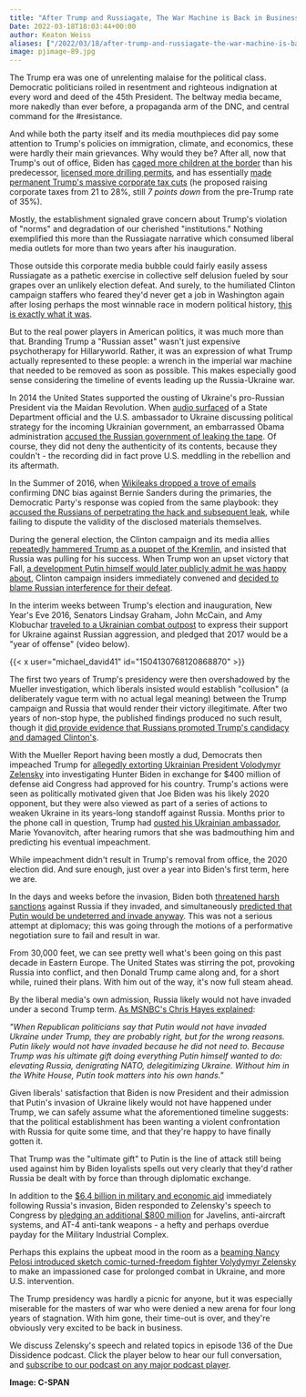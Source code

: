 ```yaml
---
title: "After Trump and Russiagate, The War Machine is Back in Business"
Date: 2022-03-18T18:03:44+00:00
author: Keaton Weiss
aliases: ["/2022/03/18/after-trump-and-russiagate-the-war-machine-is-back-in-business"]
image: pjimage-89.jpg
---
```


The Trump era was one of unrelenting malaise for the political class. Democratic politicians roiled in resentment and righteous indignation at every word and deed of the 45th President. The beltway media became, more nakedly than ever before, a propaganda arm of the DNC, and central command for the #resistance.

And while both the party itself and its media mouthpieces did pay some attention to Trump's policies on immigration, climate, and economics, these were hardly their main grievances. Why would they be? After all, now that Trump's out of office, Biden has [caged more children at the border](https://www.nytimes.com/live/2021/03/08/us/joe-biden-news) than his predecessor, [licensed more drilling permits](https://news.yahoo.com/us-oil-and-gas-permitting-has-increased-under-biden-data-show-223504727.html), and has essentially [made permanent Trump's massive corporate tax cuts](https://www.google.com/search?q=biden+corporate+tax+rate&oq=biden+corporate+tax+rate&aqs=chrome..69i57.4537j1j4&sourceid=chrome&ie=UTF-8) (he proposed raising corporate taxes from 21 to 28%, still *7 points down* from the pre-Trump rate of 35%).

Mostly, the establishment signaled grave concern about Trump's violation of "norms" and degradation of our cherished "institutions." Nothing exemplified this more than the Russiagate narrative which consumed liberal media outlets for more than two years after his inauguration.

Those outside this corporate media bubble could fairly easily assess Russiagate as a pathetic exercise in collective self delusion fueled by sour grapes over an unlikely election defeat. And surely, to the humiliated Clinton campaign staffers who feared they'd never get a job in Washington again after losing perhaps the most winnable race in modern political history, [this is exactly what it was](https://nypost.com/2017/10/26/how-team-hillary-played-the-press-for-fools-on-russia/). 

But to the real power players in American politics, it was much more than that. Branding Trump a "Russian asset" wasn't just expensive psychotherapy for Hillaryworld. Rather, it was an expression of what Trump actually represented to these people: a wrench in the imperial war machine that needed to be removed as soon as possible. This makes especially good sense considering the timeline of events leading up the Russia-Ukraine war. 

In 2014 the United States supported the ousting of Ukraine's pro-Russian President via the Maidan Revolution. When [audio surfaced](https://www.reuters.com/article/us-usa-ukraine-tape/leaked-audio-reveals-embarrassing-u-s-exchange-on-ukraine-eu-idUSBREA1601G20140207) of a State Department official and the U.S. ambassador to Ukraine discussing political strategy for the incoming Ukrainian government, an embarrassed Obama administration [accused the Russian government of leaking the tape](https://www.google.com/search?q=obama+russia+leak+audio+ukraine+2014&sxsrf=APq-WBs-aL4UGkv_2ihi8oirwuVaUQSrLw%3A1647531983789&ei=z1czYoLtL5KIytMPkuutmAI&ved=0ahUKEwjCkJn1vs32AhUShHIEHZJ1CyMQ4dUDCA4&uact=5&oq=obama+russia+leak+audio+ukraine+2014&gs_lcp=Cgdnd3Mtd2l6EAM6BwgAEEcQsAM6BQghEKABOgUIIRCrAkoECEEYAEoECEYYAFDrA1jBF2CEGWgEcAF4AIABgwGIAeMLkgEEMTMuM5gBAKABAcgBCMABAQ&sclient=gws-wiz). Of course, they did not deny the authenticity of its contents, because they couldn't - the recording did in fact prove U.S. meddling in the rebellion and its aftermath.

In the Summer of 2016, when [Wikileaks dropped a trove of emails](https://www.google.com/search?q=wikileaks+2016+emails&oq=wikileaks+2016+emails&aqs=chrome..69i57.2793j1j4&sourceid=chrome&ie=UTF-8) confirming DNC bias against Bernie Sanders during the primaries, the Democratic Party's response was copied from the same playbook: they [accused the Russians of perpetrating the hack and subsequent leak](https://www.theguardian.com/us-news/2016/jul/24/clinton-campaign-blames-russia-wikileaks-sanders-dnc-emails), while failing to dispute the validity of the disclosed materials themselves.

During the general election, the Clinton campaign and its media allies [repeatedly hammered Trump as a puppet of the Kremlin](https://www.google.com/search?q=hillary+trump+putin&sxsrf=APq-WBvnb6I0wgRXJN01NWm9QpppWK8S4A%3A1647532887001&source=lnt&tbs=cdr%3A1%2Ccd_min%3A8%2F1%2F2016%2Ccd_max%3A11%2F2%2F2016&tbm=), and insisted that Russia was pulling for his success. When Trump won an upset victory that Fall, [a development Putin himself would later publicly admit he was happy about](https://www.theatlantic.com/international/archive/2018/07/putin-trump-election-translation/565481/), Clinton campaign insiders immediately convened and [decided to blame Russian interference for their defeat](https://nypost.com/2017/10/26/how-team-hillary-played-the-press-for-fools-on-russia/).

In the interim weeks between Trump's election and inauguration, New Year's Eve 2016, Senators Lindsay Graham, John McCain, and Amy Klobuchar [traveled to a Ukrainian combat outpost](https://twitter.com/SenJohnMcCain/status/815232903948931073?ref_src=twsrc%5Etfw%7Ctwcamp%5Etweetembed%7Ctwterm%5E815232903948931073%7Ctwgr%5E%7Ctwcon%5Es1_&ref_url=https%3A%2F%2Fwww.interpretermag.com%2Fday-1048%2F) to express their support for Ukraine against Russian aggression, and pledged that 2017 would be a "year of offense" (video below).

{{< x user="michael_david41" id="1504130768120868870" >}}

The first two years of Trump's presidency were then overshadowed by the Mueller investigation, which liberals insisted would establish "collusion" (a deliberately vague term with no actual legal meaning) between the Trump campaign and Russia that would render their victory illegitimate. After two years of non-stop hype, the published findings produced no such result, though it [did provide evidence that Russians promoted Trump's candidacy and damaged Clinton's](https://www.acslaw.org/projects/the-presidential-investigation-education-project/other-resources/key-findings-of-the-mueller-report/).

With the Mueller Report having been mostly a dud, Democrats then impeached Trump for [allegedly extorting Ukrainian President Volodymyr Zelensky](https://www.nytimes.com/2019/09/25/us/politics/ukraine-phone-call-transcript.html) into investigating Hunter Biden in exchange for $400 million of defense aid Congress had approved for his country. Trump's actions were seen as politically motivated given that Joe Biden was his likely 2020 opponent, but they were also viewed as part of a series of actions to weaken Ukraine in its years-long standoff against Russia. Months prior to the phone call in question, Trump had [ousted his Ukrainian ambassador](https://foreignpolicy.com/2019/05/07/us-ambassador-to-ukraine-recalled-in-political-hit-job-lawmakers-say-marie-yovanovitch-lutsenko-right-wing-media-accusations-congress-diplomats-diplomacy/), Marie Yovanovitch, after hearing rumors that she was badmouthing him and predicting his eventual impeachment.

While impeachment didn't result in Trump's removal from office, the 2020 election did. And sure enough, just over a year into Biden's first term, here we are. 

In the days and weeks before the invasion, Biden both [threatened harsh sanctions](https://www.npr.org/2022/02/08/1079112768/biden-is-promising-crippling-sanctions-on-russia-if-it-invades-ukraine) against Russia if they invaded, and simultaneously [predicted that Putin would be undeterred and invade anyway](https://www.axios.com/biden-convinced-putin-will-invade-ukraine-1e66f0d0-71d9-4e4b-8b3b-8b9fc1033d0e.html). This was not a serious attempt at diplomacy; this was going through the motions of a performative negotiation sure to fail and result in war.

From 30,000 feet, we can see pretty well what's been going on this past decade in Eastern Europe. The United States was stirring the pot, provoking Russia into conflict, and then Donald Trump came along and, for a short while, ruined their plans. With him out of the way, it's now full steam ahead. 

By the liberal media's own admission, Russia likely would not have invaded under a second Trump term. [As MSNBC's Chris Hayes explained](https://www.youtube.com/watch?v=FxgBuhMBXSA):

*"When Republican politicians say that Putin would not have invaded Ukraine under Trump, they are probably right, but for the wrong reasons. Putin likely would not have invaded because he did not need to. Because Trump was his ultimate gift doing everything Putin himself wanted to do: elevating Russia, denigrating NATO, delegitimizing Ukraine. Without him in the White House, Putin took matters into his own hands."*

Given liberals' satisfaction that Biden is now President and their admission that Putin's invasion of Ukraine likely would not have happened under Trump, we can safely assume what the aforementioned timeline suggests: that the political establishment has been wanting a violent confrontation with Russia for quite some time, and that they're happy to have finally gotten it.

That Trump was the "ultimate gift" to Putin is the line of attack still being used against him by Biden loyalists spells out very clearly that they'd rather Russia be dealt with by force than through diplomatic exchange.

In addition to the [$6.4 billion in military and economic aid](https://www.reuters.com/world/us/biden-administration-push-congress-64-billion-aid-ukraine-schumer-2022-02-27/) immediately following Russia's invasion, Biden responded to Zelensky's speech to Congress by [pledging an additional $800 million](https://www.bbc.com/news/world-us-canada-60774098) for Javelins, anti-aircraft systems, and AT-4 anti-tank weapons - a hefty and perhaps overdue payday for the Military Industrial Complex.

Perhaps this explains the upbeat mood in the room as a [beaming Nancy Pelosi introduced sketch comic-turned-freedom fighter Volydymyr Zelensky](https://www.youtube.com/watch?v=lU6fPg74KjU) to make an impassioned case for prolonged combat in Ukraine, and more U.S. intervention.

The Trump presidency was hardly a picnic for anyone, but it was especially miserable for the masters of war who were denied a new arena for four long years of stagnation. With him gone, their time-out is over, and they're obviously very excited to be back in business.

We discuss Zelensky's speech and related topics in episode 136 of the Due Dissidence podcast. Click the player below to hear our full conversation, and [subscribe to our podcast on any major podcast player](https://www.podpage.com/due-dissidence-1/).

**Image: C-SPAN**
